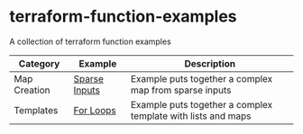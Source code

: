 # terraform-function-examples
A collection of terraform function examples

| Category | Example | Description |
| ---- | ---- | ---- |
| Map Creation | [Sparse Inputs](map-creates/sparse-inputs/README.md) | Example puts together a complex map from sparse inputs |
| Templates | [For Loops](templates/for-loops/README.md) | Example puts together a complex template with lists and maps |